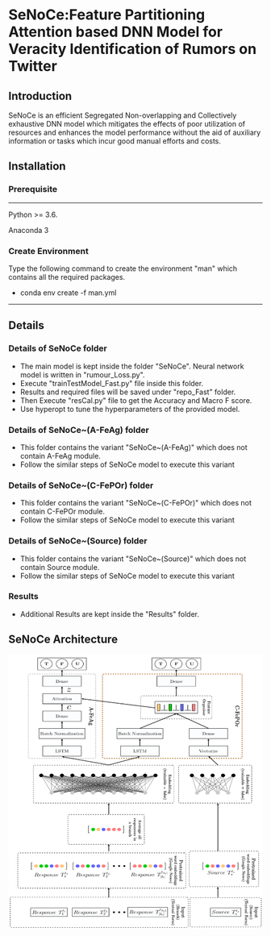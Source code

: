 # SeNoCe:Feature Partitioning Attention based DNN Model for Veracity Identification of Rumors on Twitter
## Introduction
SeNoCe is an efficient Segregated Non-overlapping and Collectively exhaustive DNN model which mitigates the effects of poor utilization of resources and enhances the model performance without the aid of auxiliary information or tasks which incur good manual efforts and costs.


## Installation

### Prerequisite
----------------------
Python >= 3.6.

Anaconda 3

### Create Environment
Type the following command to create the environment "man" which contains all the required packages.

* conda env create -f man.yml

-----------------------

## Details

### Details of SeNoCe folder
 * The main model is kept inside the folder "SeNoCe". Neural network model is written in "rumour_Loss.py".
 * Execute "trainTestModel_Fast.py" file inside this folder.
 * Results and required files will be saved under "repo_Fast" folder.
 * Then Execute "resCal.py" file to get the Accuracy and Macro F score.
 * Use hyperopt to tune the hyperparameters of the provided model.

### Details of SeNoCe~(A-FeAg) folder
 * This folder contains the variant "SeNoCe~(A-FeAg)" which does not contain A-FeAg module.
 * Follow the similar steps of SeNoCe model to execute this variant

### Details of SeNoCe~(C-FePOr) folder
 * This folder contains the variant "SeNoCe~(C-FePOr)" which does not contain C-FePOr module.
 * Follow the similar steps of SeNoCe model to execute this variant

### Details of SeNoCe~(Source) folder
 * This folder contains the variant "SeNoCe~(Source)" which does not contain Source module.
 * Follow the similar steps of SeNoCe model to execute this variant

### Results
 * Additional Results are kept inside the "Results" folder.
 


## SeNoCe Architecture

![](images/SeNoCe_architecture.png)


